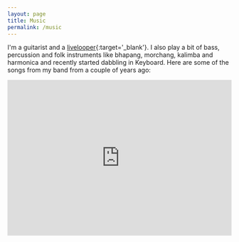 ```yaml
---
layout: page
title: Music
permalink: /music
---
```


I'm a guitarist and a [livelooper](http://en.wikipedia.org/wiki/Live_looping){:target='_blank'}. I also play a bit of bass, percussion and folk instruments like bhapang, morchang, kalimba and harmonica and recently started dabbling in Keyboard. Here are some of the songs from my band from a couple of years ago:

<iframe width="100%" height="350" scrolling="no" frameborder="no" src="https://w.soundcloud.com/player/?url=https%3A//api.soundcloud.com/users/75253747&amp;color=ff6600&amp;auto_play=false&amp;show_artwork=true"></iframe>